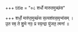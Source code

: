 +++
title = "०८ शर्धो मारुतमुच्छंस"

+++
शर्धो॒ मारु॑त॒मुच्छं॑स स॒त्यश॑वस॒मृभ्व॑सम् ।  
उ॒त स्म॒ ते शु॒भे नरः॒ प्र स्य॒न्द्रा यु॑जत॒ त्मना॑ ॥